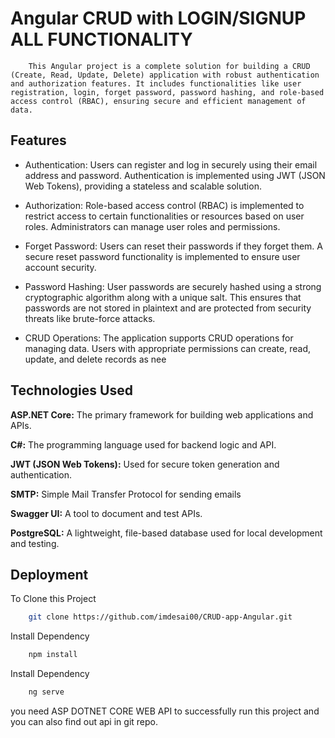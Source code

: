 
# Angular CRUD with LOGIN/SIGNUP ALL FUNCTIONALITY

        This Angular project is a complete solution for building a CRUD (Create, Read, Update, Delete) application with robust authentication and authorization features. It includes functionalities like user registration, login, forget password, password hashing, and role-based access control (RBAC), ensuring secure and efficient management of data.


## Features

- Authentication: Users can register and log in securely using their email address and password. Authentication is implemented using JWT (JSON Web Tokens), providing a stateless and scalable solution.

- Authorization: Role-based access control (RBAC) is implemented to restrict access to certain functionalities or resources based on user roles. Administrators can manage user roles and permissions.

- Forget Password: Users can reset their passwords if they forget them. A secure reset password functionality is implemented to ensure user account security.

- Password Hashing: User passwords are securely hashed using a strong cryptographic algorithm along with a unique salt. This ensures that passwords are not stored in plaintext and are protected from security threats like brute-force attacks.

- CRUD Operations: The application supports CRUD operations for managing data. Users with appropriate permissions can create, read, update, and delete records as nee


## Technologies Used

**ASP.NET Core:** The primary framework for building web applications and APIs.

**C#:** The programming language used for backend logic and API.

**JWT (JSON Web Tokens):** Used for secure token generation and authentication.

**SMTP:** Simple Mail Transfer Protocol for sending emails

**Swagger UI:** A tool to document and test APIs.

**PostgreSQL:** A lightweight, file-based database used for local development and testing.

## Deployment

To Clone this Project

```bash
    git clone https://github.com/imdesai00/CRUD-app-Angular.git
```

Install Dependency

```bash
    npm install
```

Install Dependency

```bash
    ng serve
```

you need ASP DOTNET CORE WEB API to successfully run this project and you can also find out api in git repo.

